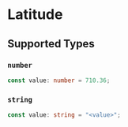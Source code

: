 # Latitude


## Supported Types

### `number`

```typescript
const value: number = 710.36;
```

### `string`

```typescript
const value: string = "<value>";
```

